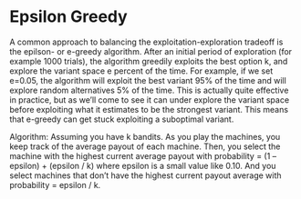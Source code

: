 # Epsilon Greedy

A common approach to balancing the exploitation-exploration tradeoff is the epilson- or e-greedy algorithm. After an initial period of exploration (for example 1000 trials), the algorithm greedily exploits the best option k, and explore the variant space e percent of the time. For example, if we set e=0.05, the algorithm will exploit the best variant 95% of the time and will explore random alternatives 5% of the time. This is actually quite effective in practice, but as we’ll come to see it can under explore the variant space before exploiting what it estimates to be the strongest variant. This means that e-greedy can get stuck exploiting a suboptimal variant. 

Algorithm:
Assuming you have k bandits. As you play the machines, you keep track of the average payout of each machine. Then, you select the machine with the highest current average payout with probability = (1 – epsilon) + (epsilon / k) where epsilon is a small value like 0.10. And you select machines that don’t have the highest current payout average with probability = epsilon / k.

